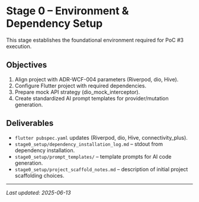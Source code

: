 # Stage 0 – Environment & Dependency Setup

This stage establishes the foundational environment required for PoC #3 execution.

## Objectives
1. Align project with ADR-WCF-004 parameters (Riverpod, dio, Hive).
2. Configure Flutter project with required dependencies.
3. Prepare mock API strategy (dio_mock_interceptor).
4. Create standardized AI prompt templates for provider/mutation generation.

## Deliverables
- `flutter pubspec.yaml` updates (Riverpod, dio, Hive, connectivity_plus).
- `stage0_setup/dependency_installation_log.md` – stdout from dependency installation.
- `stage0_setup/prompt_templates/` – template prompts for AI code generation.
- `stage0_setup/project_scaffold_notes.md` – description of initial project scaffolding choices.

---
_Last updated: 2025-06-13_ 
